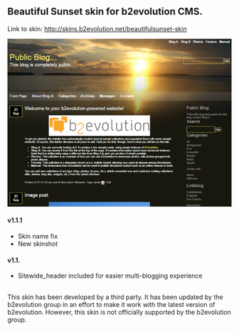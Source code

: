 ## Beautiful Sunset skin for b2evolution CMS.

Link to skin: http://skins.b2evolution.net/beautifulsunset-skin

<img src="skinshot.png"/>

#### v1.1.1

- Skin name fix
- New skinshot

#### v1.1.

- Sitewide_header included for easier multi-blogging experience

<br/>
This skin has been developed by a third party. It has been updated by the b2evolution group in an effort to make it work with the latest version of b2evolution. However, this skin is not officially supported by the b2evolution group.
